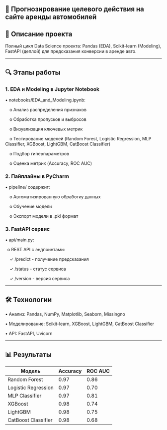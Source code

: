 ## 🚗 Прогнозирование целевого действия на сайте аренды автомобилей


## 📌 Описание проекта

Полный цикл Data Science проекта: Pandas (EDA), Scikit-learn (Modeling), FastAPI (деплой) для предсказания конверсии в аренде авто.

--------------------------------------------------------------------------------

## 🔍 Этапы работы

### 1. EDA и Modeling в Jupyter Notebook

•	notebooks/EDA_and_Modeling.ipynb:

&emsp;o	Анализ распределения признаков

&emsp;o	Обработка пропусков и выбросов 
  
&emsp;o	Визуализация ключевых метрик
  
&emsp;o	Тестирование моделей (Random Forest, Logistic Regression, MLP Classifier, XGBoost, LightGBM, CatBoost Classifier)
  
&emsp;o	Подбор гиперпараметров
  
&emsp;o	Оценка метрик (Accuracy, ROC AUC)

### 2. Пайплайны в PyCharm

•	pipeline/ содержит:

&emsp;o	Автоматизированную обработку данных 

&emsp;o	Обучение модели 

&emsp;o	Экспорт модели в .pkl формат

### 3. FastAPI сервис

•	api/main.py:

&ensp;o	REST API с эндпоинтами:

&emsp;✓	/predict - получение предсказания

&emsp;✓	/status - статус сервиса

&emsp;✓	/version - версия сервиса

-------------------------------------------------------------------------------------------
## 🛠 Технологии

•	Анализ: Pandas, NumPy, Matplotlib, Seaborn, Missingno

•	Моделирование: Scikit-learn, XGBoost, LightGBM, CatBoost Classifier

•	API: FastAPI, Uvicorn

-------------------------------------------------------------------------------------------

## 📊 Результаты

|   Модель           |	Accuracy	| ROC AUC     |
|--------------------|------------|------------|
|Random Forest     	|   0.97    |  0.86       |
|Logistic Regression	|   0.97    |	 0.70      |
|MLP Classifier      |   0.97    |  0.81       |
|XGBoost             |   0.98    |  0.74       |
|LightGBM            |   0.98    |  0.75       |
|CatBoost Classifier |   0.98    |  0.68       |

